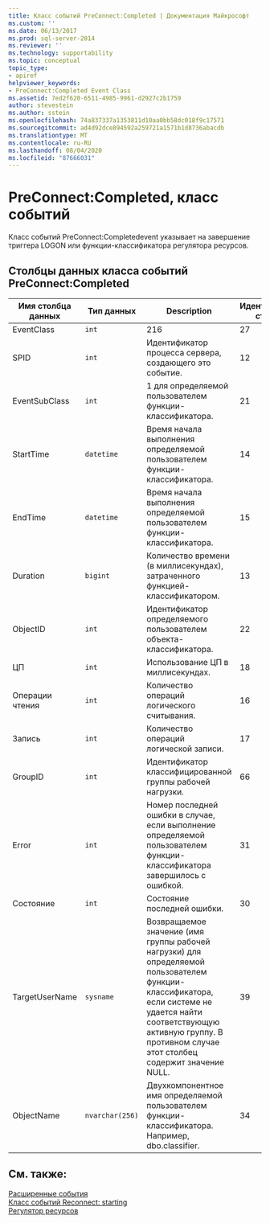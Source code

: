 ```yaml
---
title: Класс событий PreConnect:Completed | Документация Майкрософт
ms.custom: ''
ms.date: 06/13/2017
ms.prod: sql-server-2014
ms.reviewer: ''
ms.technology: supportability
ms.topic: conceptual
topic_type:
- apiref
helpviewer_keywords:
- PreConnect:Completed Event Class
ms.assetid: 7ed2f620-6511-4985-9961-d2927c2b1759
author: stevestein
ms.author: sstein
ms.openlocfilehash: 74a837337a1353811d10aa0bb58dc018f9c17571
ms.sourcegitcommit: ad4d92dce894592a259721a1571b1d8736abacdb
ms.translationtype: MT
ms.contentlocale: ru-RU
ms.lasthandoff: 08/04/2020
ms.locfileid: "87666031"
---
```

# <a name="preconnectcompleted-event-class"></a>PreConnect:Completed, класс событий
  Класс событий PreConnect:Completedevent указывает на завершение триггера LOGON или функции-классификатора регулятора ресурсов.  
  
## <a name="preconnectcompleted-event-class-data-columns"></a>Столбцы данных класса событий PreConnect:Completed  
  
|Имя столбца данных|Тип данных|Description|Идентификатор столбца|Фильтруемый|  
|----------------------|---------------|-----------------|---------------|----------------|  
|EventClass|`int`|216|27|Нет|  
|SPID|`int`|Идентификатор процесса сервера, создающего это событие.|12|Да|  
|EventSubClass|`int`|1 для определяемой пользователем функции-классификатора.|21|Да|  
|StartTime|`datetime`|Время начала выполнения определяемой пользователем функции-классификатора.|14|Да|  
|EndTime|`datetime`|Время начала выполнения определяемой пользователем функции-классификатора.|15|Да|  
|Duration|`bigint`|Количество времени (в миллисекундах), затраченного функцией-классификатором.|13|Да|  
|ObjectID|`int`|Идентификатор определяемого пользователем объекта-классификатора.|22|Да|  
|ЦП|`int`|Использование ЦП в миллисекундах.|18|Да|  
|Операции чтения|`int`|Количество операций логического считывания.|16|Да|  
|Запись|`int`|Количество операций логической записи.|17|Да|  
|GroupID|`int`|Идентификатор классифицированной группы рабочей нагрузки.|66|Да|  
|Error|`int`|Номер последней ошибки в случае, если выполнение определяемой пользователем функции-классификатора завершилось с ошибкой.|31|Да|  
|Состояние|`int`|Состояние последней ошибки.|30|Да|  
|TargetUserName|`sysname`|Возвращаемое значение (имя группы рабочей нагрузки) для определяемой пользователем функции-классификатора, если системе не удается найти соответствующую активную группу. В противном случае этот столбец содержит значение NULL.|39|Да|  
|ObjectName|`nvarchar(256)`|Двухкомпонентное имя определяемой пользователем функции-классификатора. Например, dbo.classifier.|34|Да|  
  
## <a name="see-also"></a>См. также:  
 [Расширенные события](../extended-events/extended-events.md)   
 [Класс событий Reconnect: starting](preconnect-starting-event-class.md)   
 [Регулятор ресурсов](../resource-governor/resource-governor.md)  
  
  
